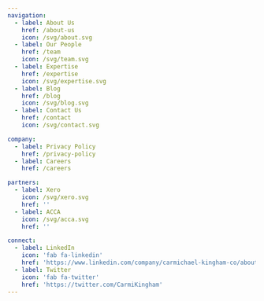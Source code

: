 ```yaml
---
navigation:
  - label: About Us
    href: /about-us
    icon: /svg/about.svg
  - label: Our People
    href: /team
    icon: /svg/team.svg
  - label: Expertise
    href: /expertise
    icon: /svg/expertise.svg
  - label: Blog
    href: /blog
    icon: /svg/blog.svg
  - label: Contact Us
    href: /contact
    icon: /svg/contact.svg

company:
  - label: Privacy Policy
    href: /privacy-policy
  - label: Careers
    href: /careers

partners:
  - label: Xero
    icon: /svg/xero.svg
    href: ''
  - label: ACCA
    icon: /svg/acca.svg
    href: ''

connect:
  - label: LinkedIn
    icon: 'fab fa-linkedin'
    href: 'https://www.linkedin.com/company/carmichael-kingham-co/about/'
  - label: Twitter
    icon: 'fab fa-twitter'
    href: 'https://twitter.com/CarmiKingham'
---
```

